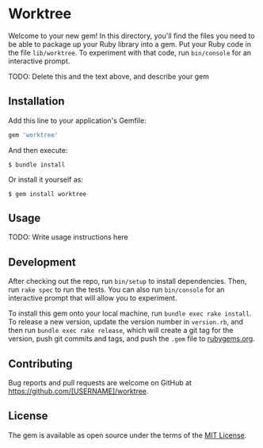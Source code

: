# Worktree

Welcome to your new gem! In this directory, you'll find the files you need to be able to package up your Ruby library into a gem. Put your Ruby code in the file `lib/worktree`. To experiment with that code, run `bin/console` for an interactive prompt.

TODO: Delete this and the text above, and describe your gem

## Installation

Add this line to your application's Gemfile:

```ruby
gem 'worktree'
```

And then execute:

    $ bundle install

Or install it yourself as:

    $ gem install worktree

## Usage

TODO: Write usage instructions here

## Development

After checking out the repo, run `bin/setup` to install dependencies. Then, run `rake spec` to run the tests. You can also run `bin/console` for an interactive prompt that will allow you to experiment.

To install this gem onto your local machine, run `bundle exec rake install`. To release a new version, update the version number in `version.rb`, and then run `bundle exec rake release`, which will create a git tag for the version, push git commits and tags, and push the `.gem` file to [rubygems.org](https://rubygems.org).

## Contributing

Bug reports and pull requests are welcome on GitHub at https://github.com/[USERNAME]/worktree.


## License

The gem is available as open source under the terms of the [MIT License](https://opensource.org/licenses/MIT).
